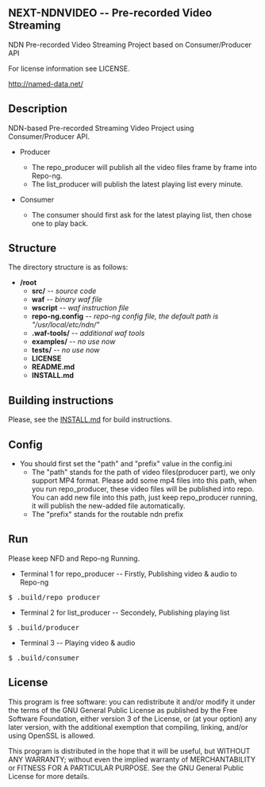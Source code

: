 NEXT-NDNVIDEO -- Pre-recorded Video Streaming
----

NDN Pre-recorded Video Streaming Project based on Consumer/Producer API

For license information see LICENSE.

http://named-data.net/

Description
----

NDN-based Pre-recorded Streaming Video Project using Consumer/Producer API. 


- Producer
    - The repo\_producer will publish all the video files frame by frame into Repo-ng.
    - The list\_producer will publish the latest playing list every minute. 

- Consumer
    - The consumer should first ask for the latest playing list, then chose one to play back. 

Structure
----

The directory structure is as follows:

* **/root**
    * **src/** *-- source code*
    * **waf** *-- binary waf file*
    * **wscript** *-- waf instruction file*
    * **repo-ng.config** *-- repo-ng config file, the default path is "/usr/local/etc/ndn/"*
    * **.waf-tools/** *-- additional waf tools*
    * **examples/** *-- no use now*
    * **tests/** *-- no use now*
    * **LICENSE**
    * **README.md**
    * **INSTALL.md** 


Building instructions
----
Please, see the [INSTALL.md](INSTALL.md) for build instructions.

Config
--
- You should first set the "path" and "prefix" value in the config.ini
    - The "path" stands for the path of video files(producer part), we only support MP4 format. Please add some mp4 files into this path, when you run repo\_producer, these video files will be published into repo. You can add new file into this path, just keep repo\_producer running, it will publish the new-added file automatically.
    - The "prefix" stands for the routable ndn prefix

Run
--
Please keep NFD and Repo-ng Running.

- Terminal 1 for repo\_producer -- Firstly, Publishing video & audio to Repo-ng
<pre>
$ .build/repo_producer
</pre>

- Terminal 2 for list\_producer -- Secondely, Publishing playing list
<pre>
$ .build/producer
</pre>

- Terminal 3 -- Playing video & audio
<pre>
$ .build/consumer
</pre>

License
---
This program is free software: you can redistribute it and/or modify it under the terms of the GNU General Public License as published by the Free Software Foundation, either version 3 of the License, or (at your option) any later version, with the additional exemption that compiling, linking, and/or using OpenSSL is allowed.

This program is distributed in the hope that it will be useful, but WITHOUT ANY WARRANTY; without even the implied warranty of MERCHANTABILITY or FITNESS FOR A PARTICULAR PURPOSE. See the GNU General Public License for more details.
